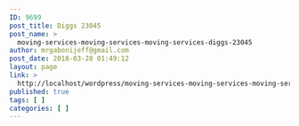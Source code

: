 ```yaml
---
ID: 9699
post_title: Diggs 23045
post_name: >
  moving-services-moving-services-moving-services-diggs-23045
author: mrgabonijeff@gmail.com
post_date: 2018-03-28 01:49:12
layout: page
link: >
  http://localhost/wordpress/moving-services-moving-services-moving-services-diggs-23045/
published: true
tags: [ ]
categories: [ ]
---
```

